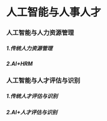 # 人工智能与人事人才



### 人工智能与人力资源管理

##### 1.传统人力资源管理

##### 2.AI+HRM



### 人工智能与人才评估与识别

##### 1.传统人才评估与识别

##### 2.AI+人才评估与识别




